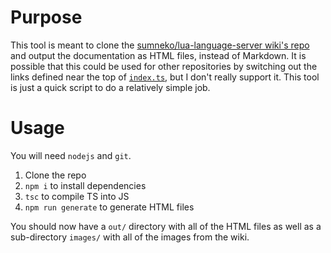 # Purpose
This tool is meant to clone the [sumneko/lua-language-server wiki's repo](https://github.com/sumneko/lua-language-server/wiki) and output the documentation as HTML files, instead of Markdown. It is possible that this could be used for other repositories by switching out the links defined near the top of [`index.ts`](https://github.com/carsakiller/lua-language-server-docs/blob/main/src/index.ts), but I don't really support it. This tool is just a quick script to do a relatively simple job.

# Usage
You will need `nodejs` and `git`.

1. Clone the repo
2. `npm i` to install dependencies
3. `tsc` to compile TS into JS
4. `npm run generate` to generate HTML files

You should now have a `out/` directory with all of the HTML files as well as a sub-directory `images/` with all of the images from the wiki.
